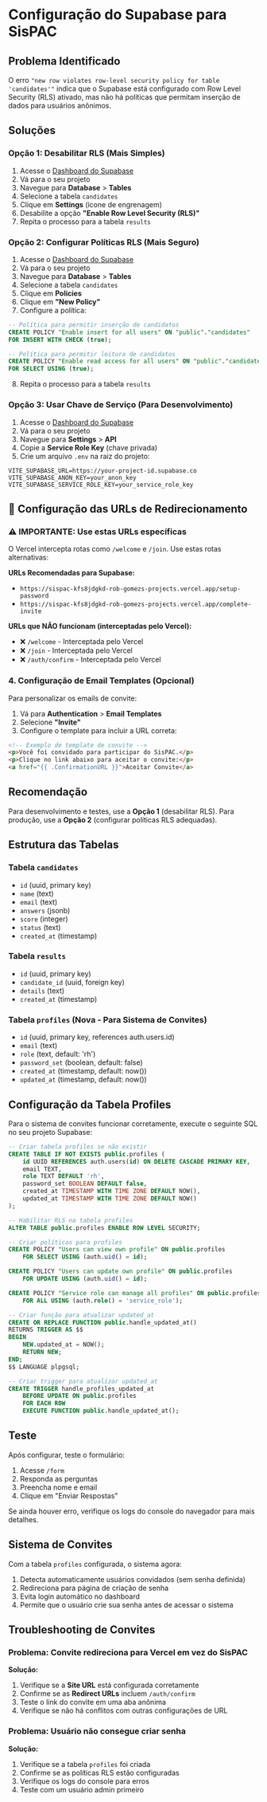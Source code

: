 # Configuração do Supabase para SisPAC

## Problema Identificado

O erro `"new row violates row-level security policy for table 'candidates'"` indica que o Supabase está configurado com Row Level Security (RLS) ativado, mas não há políticas que permitam inserção de dados para usuários anônimos.

## Soluções

### Opção 1: Desabilitar RLS (Mais Simples)

1. Acesse o [Dashboard do Supabase](https://supabase.com/dashboard)
2. Vá para o seu projeto
3. Navegue para **Database** > **Tables**
4. Selecione a tabela `candidates`
5. Clique em **Settings** (ícone de engrenagem)
6. Desabilite a opção **"Enable Row Level Security (RLS)"**
7. Repita o processo para a tabela `results`

### Opção 2: Configurar Políticas RLS (Mais Seguro)

1. Acesse o [Dashboard do Supabase](https://supabase.com/dashboard)
2. Vá para o seu projeto
3. Navegue para **Database** > **Tables**
4. Selecione a tabela `candidates`
5. Clique em **Policies**
6. Clique em **"New Policy"**
7. Configure a política:

```sql
-- Política para permitir inserção de candidatos
CREATE POLICY "Enable insert for all users" ON "public"."candidates"
FOR INSERT WITH CHECK (true);

-- Política para permitir leitura de candidatos
CREATE POLICY "Enable read access for all users" ON "public"."candidates"
FOR SELECT USING (true);
```

8. Repita o processo para a tabela `results`

### Opção 3: Usar Chave de Serviço (Para Desenvolvimento)

1. Acesse o [Dashboard do Supabase](https://supabase.com/dashboard)
2. Vá para o seu projeto
3. Navegue para **Settings** > **API**
4. Copie a **Service Role Key** (chave privada)
5. Crie um arquivo `.env` na raiz do projeto:

```env
VITE_SUPABASE_URL=https://your-project-id.supabase.co
VITE_SUPABASE_ANON_KEY=your_anon_key
VITE_SUPABASE_SERVICE_ROLE_KEY=your_service_role_key
```

## 🔧 Configuração das URLs de Redirecionamento

### ⚠️ **IMPORTANTE: Use estas URLs específicas**

O Vercel intercepta rotas como `/welcome` e `/join`. Use estas rotas alternativas:

**URLs Recomendadas para Supabase:**
- `https://sispac-kfs8jdgkd-rob-gomezs-projects.vercel.app/setup-password`
- `https://sispac-kfs8jdgkd-rob-gomezs-projects.vercel.app/complete-invite`

**URLs que NÃO funcionam (interceptadas pelo Vercel):**
- ❌ `/welcome` - Interceptada pelo Vercel
- ❌ `/join` - Interceptada pelo Vercel
- ❌ `/auth/confirm` - Interceptada pelo Vercel

### 4. Configuração de Email Templates (Opcional)

Para personalizar os emails de convite:

1. Vá para **Authentication** > **Email Templates**
2. Selecione **"Invite"**
3. Configure o template para incluir a URL correta:

```html
<!-- Exemplo de template de convite -->
<p>Você foi convidado para participar do SisPAC.</p>
<p>Clique no link abaixo para aceitar o convite:</p>
<a href="{{ .ConfirmationURL }}">Aceitar Convite</a>
```

## Recomendação

Para desenvolvimento e testes, use a **Opção 1** (desabilitar RLS).
Para produção, use a **Opção 2** (configurar políticas RLS adequadas).

## Estrutura das Tabelas

### Tabela `candidates`
- `id` (uuid, primary key)
- `name` (text)
- `email` (text)
- `answers` (jsonb)
- `score` (integer)
- `status` (text)
- `created_at` (timestamp)

### Tabela `results`
- `id` (uuid, primary key)
- `candidate_id` (uuid, foreign key)
- `details` (text)
- `created_at` (timestamp)

### Tabela `profiles` (Nova - Para Sistema de Convites)
- `id` (uuid, primary key, references auth.users.id)
- `email` (text)
- `role` (text, default: 'rh')
- `password_set` (boolean, default: false)
- `created_at` (timestamp, default: now())
- `updated_at` (timestamp, default: now())

## Configuração da Tabela Profiles

Para o sistema de convites funcionar corretamente, execute o seguinte SQL no seu projeto Supabase:

```sql
-- Criar tabela profiles se não existir
CREATE TABLE IF NOT EXISTS public.profiles (
    id UUID REFERENCES auth.users(id) ON DELETE CASCADE PRIMARY KEY,
    email TEXT,
    role TEXT DEFAULT 'rh',
    password_set BOOLEAN DEFAULT false,
    created_at TIMESTAMP WITH TIME ZONE DEFAULT NOW(),
    updated_at TIMESTAMP WITH TIME ZONE DEFAULT NOW()
);

-- Habilitar RLS na tabela profiles
ALTER TABLE public.profiles ENABLE ROW LEVEL SECURITY;

-- Criar políticas para profiles
CREATE POLICY "Users can view own profile" ON public.profiles
    FOR SELECT USING (auth.uid() = id);

CREATE POLICY "Users can update own profile" ON public.profiles
    FOR UPDATE USING (auth.uid() = id);

CREATE POLICY "Service role can manage all profiles" ON public.profiles
    FOR ALL USING (auth.role() = 'service_role');

-- Criar função para atualizar updated_at
CREATE OR REPLACE FUNCTION public.handle_updated_at()
RETURNS TRIGGER AS $$
BEGIN
    NEW.updated_at = NOW();
    RETURN NEW;
END;
$$ LANGUAGE plpgsql;

-- Criar trigger para atualizar updated_at
CREATE TRIGGER handle_profiles_updated_at
    BEFORE UPDATE ON public.profiles
    FOR EACH ROW
    EXECUTE FUNCTION public.handle_updated_at();
```

## Teste

Após configurar, teste o formulário:
1. Acesse `/form`
2. Responda as perguntas
3. Preencha nome e email
4. Clique em "Enviar Respostas"

Se ainda houver erro, verifique os logs do console do navegador para mais detalhes.

## Sistema de Convites

Com a tabela `profiles` configurada, o sistema agora:
1. Detecta automaticamente usuários convidados (sem senha definida)
2. Redireciona para página de criação de senha
3. Evita login automático no dashboard
4. Permite que o usuário crie sua senha antes de acessar o sistema

## Troubleshooting de Convites

### Problema: Convite redireciona para Vercel em vez do SisPAC

**Solução:**
1. Verifique se a **Site URL** está configurada corretamente
2. Confirme se as **Redirect URLs** incluem `/auth/confirm`
3. Teste o link do convite em uma aba anônima
4. Verifique se não há conflitos com outras configurações de URL

### Problema: Usuário não consegue criar senha

**Solução:**
1. Verifique se a tabela `profiles` foi criada
2. Confirme se as políticas RLS estão configuradas
3. Verifique os logs do console para erros
4. Teste com um usuário admin primeiro

